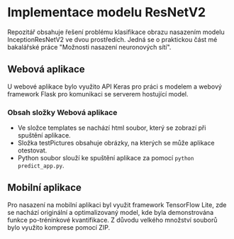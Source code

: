 # Implementace modelu ResNetV2


Repozitář obsahuje řešení problému klasifikace obrazu nasazením modelu InceptionResNetV2 ve dvou prostředích. Jedná se o praktickou část mé bakalářské práce "Možnosti nasazení neuronových sítí".

## Webová aplikace
U webové aplikace bylo využito API Keras pro práci s modelem a webový framework Flask pro komunikaci se serverem hostující model. 
### Obsah složky Webová aplikace
* Ve složce templates se nachází html soubor, který se zobrazí při spuštění aplikace.
* Složka testPictures obsahuje obrázky, na kterých se může aplikace otestovat.
* Python soubor slouží ke spuštění aplikace za pomocí `python predict_app.py`.

## Mobilní aplikace
Pro nasazení na mobilní aplikaci byl využit framework TensorFlow Lite, zde se nachází originální a optimalizovaný model, kde byla demonstrována funkce po-tréninkové kvantifikace.
Z důvodu velkého množství souborů bylo využito komprese pomocí ZIP.


